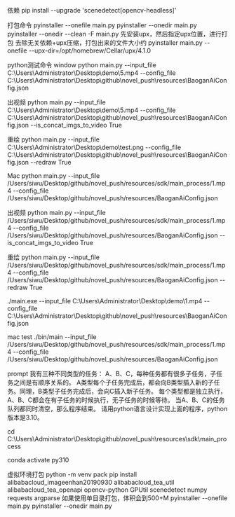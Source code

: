 依赖
pip install --upgrade 'scenedetect[opencv-headless]'

打包命令
pyinstaller --onefile main.py
pyinstaller --onedir main.py
pyinstaller --onedir --clean -F main.py
先安装upx，然后指定upx位置，进行打包
去除无关依赖+upx压缩，打包出来的文件大小约
pyinstaller main.py --onefile --upx-dir=/opt/homebrew/Cellar/upx/4.1.0

python测试命令
window
python main.py --input_file C:\Users\Administrator\Desktop\demo\5.mp4 --config_file C:\Users\Administrator\Desktop\github\novel_push\resources\BaoganAiConfig.json

出视频
python main.py --input_file C:\Users\Administrator\Desktop\demo\5.mp4 --config_file C:\Users\Administrator\Desktop\github\novel_push\resources\BaoganAiConfig.json --is_concat_imgs_to_video True

重绘
python main.py --input_file C:\Users\Administrator\Desktop\demo\test.png --config_file C:\Users\Administrator\Desktop\github\novel_push\resources\BaoganAiConfig.json --redraw True


Mac
python main.py --input_file /Users/siwu/Desktop/github/novel_push/resources/sdk/main_process/1.mp4  --config_file /Users/siwu/Desktop/github/novel_push/resources/BaoganAiConfig.json

出视频
python main.py --input_file /Users/siwu/Desktop/github/novel_push/resources/sdk/main_process/1.mp4  --config_file /Users/siwu/Desktop/github/novel_push/resources/BaoganAiConfig.json --is_concat_imgs_to_video True

重绘
python main.py --input_file /Users/siwu/Desktop/github/novel_push/resources/sdk/main_process/1.mp4  --config_file /Users/siwu/Desktop/github/novel_push/resources/BaoganAiConfig.json --redraw True

./main.exe --input_file C:\Users\Administrator\Desktop\demo\1.mp4  --config_file C:\Users\Administrator\Desktop\github\novel_push\resources\BaoganAiConfig.json

mac test
./bin/main --input_file /Users/siwu/Desktop/github/novel_push/resources/sdk/main_process/1.mp4  --config_file /Users/siwu/Desktop/github/novel_push/resources/BaoganAiConfig.json

prompt
我有三种不同类型的任务： A、B、C，每种任务都有很多子任务，子任务之间是有顺序关系的。
A类型每个子任务完成后，都会向B类型插入新的子任务。同理，B类型子任务完成后，会向C插入新子任务。
每个类型都是独立执行，A、B、C都会在有子任务的时候执行，无子任务的时候等待。
当A、B、C的任务队列都同时清空，那么程序结束。
请用python语言设计实现上面的程序，python版本是3.10。


cd C:\Users\Administrator\Desktop\github\novel_push\resources\sdk\main_process

conda activate py310

虚拟环境打包
python -m venv pack
pip install alibabacloud_imageenhan20190930 alibabacloud_tea_util alibabacloud_tea_openapi opencv-python GPUtil scenedetect numpy requests argparse
如果使用单目录打包，体积会到500+M
pyinstaller --onefile main.py
pyinstaller --onedir main.py
